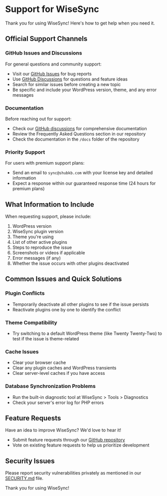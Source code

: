 # Support for WiseSync

Thank you for using WiseSync! Here's how to get help when you need it.

## Official Support Channels

### GitHub Issues and Discussions

For general questions and community support:
- Visit our [GitHub Issues](https://github.com/shubkb07/sync-web/issues) for bug reports
- Use [GitHub Discussions](https://github.com/shubkb07/sync-web/discussions) for questions and feature ideas
- Search for similar issues before creating a new topic
- Be specific and include your WordPress version, theme, and any error messages

### Documentation

Before reaching out for support:
- Check our [GitHub discussions](https://github.com/shubkb07/sync-web/discussions) for comprehensive documentation
- Review the Frequently Asked Questions section in our repository
- Check the documentation in the `/docs` folder of the repository

### Priority Support

For users with premium support plans:
- Send an email to `sync@shubkb.com` with your license key and detailed information
- Expect a response within our guaranteed response time (24 hours for premium plans)

## What Information to Include

When requesting support, please include:

1. WordPress version
2. WiseSync plugin version
3. Theme you're using
4. List of other active plugins
5. Steps to reproduce the issue
6. Screenshots or videos if applicable
7. Error messages (if any)
8. Whether the issue occurs with other plugins deactivated

## Common Issues and Quick Solutions

### Plugin Conflicts
- Temporarily deactivate all other plugins to see if the issue persists
- Reactivate plugins one by one to identify the conflict

### Theme Compatibility
- Try switching to a default WordPress theme (like Twenty Twenty-Two) to test if the issue is theme-related

### Cache Issues
- Clear your browser cache 
- Clear any plugin caches and WordPress transients
- Clear server-level caches if you have access

### Database Synchronization Problems
- Run the built-in diagnostic tool at WiseSync > Tools > Diagnostics
- Check your server's error log for PHP errors

## Feature Requests

Have an idea to improve WiseSync? We'd love to hear it!
- Submit feature requests through our [GitHub repository](https://github.com/shubkb07/sync-web/issues/new?template=feature_request.md)
- Vote on existing feature requests to help us prioritize development

## Security Issues

Please report security vulnerabilities privately as mentioned in our [SECURITY.md](SECURITY.md) file.

Thank you for using WiseSync!
